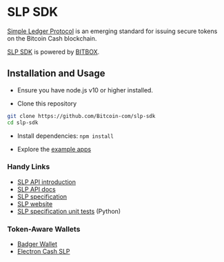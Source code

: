 # SLP SDK

[Simple Ledger Protocol](https://simpleledger.cash) is an emerging standard for issuing secure tokens on the Bitcoin Cash blockchain.

[SLP SDK](https://developer.bitcoin.com/slp) is powered by [BITBOX](https://developer.bitcoin.com/bitbox).

## Installation and Usage

- Ensure you have node.js v10 or higher installed.

- Clone this repository

```bash
git clone https://github.com/Bitcoin-com/slp-sdk
cd slp-sdk
```

- Install dependencies: `npm install`

- Explore the [example apps](examples/README.md)

### Handy Links

- [SLP API introduction](https://developer.bitcoin.com/slp)
- [SLP API docs](https://developer.bitcoin.com/slp/docs/getting-started)
- [SLP specification](https://github.com/simpleledger/slp-specifications/blob/master/slp-token-type-1.md)
- [SLP website](https://simpleledger.cash/)
- [SLP specification unit tests](https://github.com/simpleledger/slp-unit-test-data) (Python)

### Token-Aware Wallets

- [Badger Wallet](https://badger.bitcoin.com/)
- [Electron Cash SLP](https://github.com/simpleledger/Electron-Cash-SLP)
